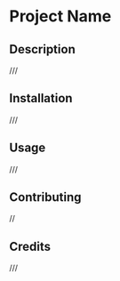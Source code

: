 # Project Name

## Description

///

## Installation

///

## Usage

///

## Contributing

//

## Credits

///
